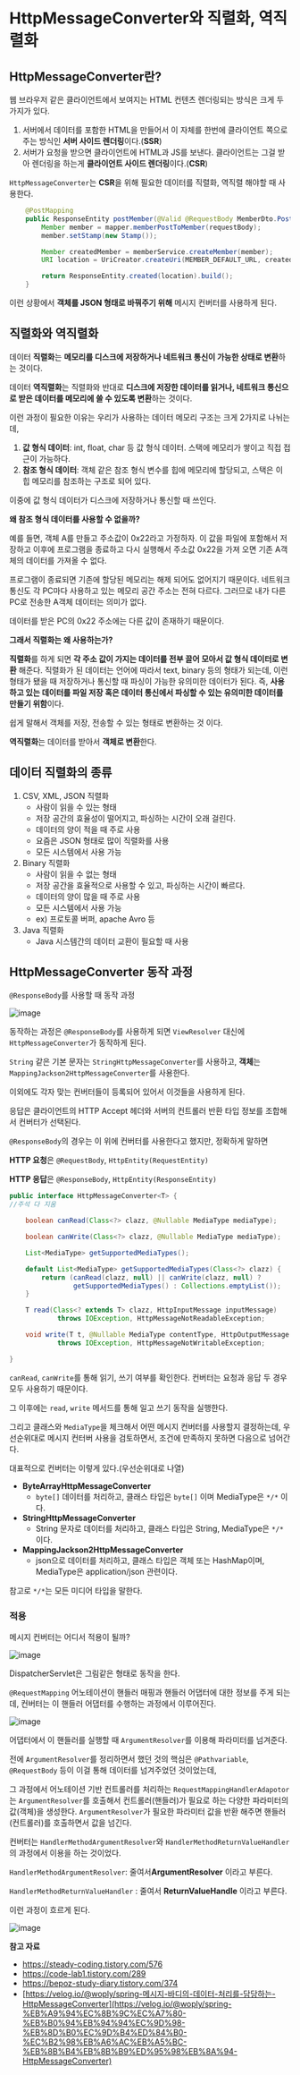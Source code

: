 # HttpMessageConverter와 직렬화, 역직렬화

## HttpMessageConverter란?

웹 브라우저 같은 클라이언트에서 보여지는 HTML 컨텐츠 렌더링되는 방식은 크게 두가지가 있다.

1. 서버에서 데이터를 포함한 HTML을 만들어서 이 자체를 한번에 클라이언트 쪽으로 주는 방식인 **서버 사이드 렌더링**이다.(**SSR**)
2. 서버가 요청을 받으면 클라이언트에 HTML과 JS를 보낸다. 클라이언트는 그걸 받아 렌더링을 하는게 **클라이언트 사이드 렌더링**이다.(**CSR**)

`HttpMessageConverter`는 **CSR**을 위해 필요한 데이터를 직렬화, 역직렬 해야할 때 사용한다.

```java
    @PostMapping
    public ResponseEntity postMember(@Valid @RequestBody MemberDto.Post requestBody) {
        Member member = mapper.memberPostToMember(requestBody);
        member.setStamp(new Stamp());

        Member createdMember = memberService.createMember(member);
        URI location = UriCreator.createUri(MEMBER_DEFAULT_URL, createdMember.getMemberId());

        return ResponseEntity.created(location).build();
    }
```

이런 상황에서 **객체를 JSON 형태로 바꿔주기 위해** 메시지 컨버터를 사용하게 된다.

## 직렬화와 역직렬화

데이터 **직렬화**는 **메모리를 디스크에 저장하거나 네트워크 통신이 가능한 상태로 변환**하는 것이다.

데이터 **역직렬화**는 직렬화와 반대로 **디스크에 저장한 데이터를 읽거나, 네트워크 통신으로 받은 데이터를 메모리에 쓸 수 있도록 변환**하는 것이다.

이런 과정이 필요한 이유는 우리가 사용하는 데이터 메모리 구조는 크게 2가지로 나뉘는데,

1. **값 형식 데이터**: int, float, char 등 값 형식 데이터. 스택에 메모리가 쌓이고 직접 접근이 가능하다.
2. **참조 형식 데이터**: 객체 같은 참조 형식 변수를 힙에 메모리에 할당되고, 스택은 이 힙 메모리를 참조하는 구조로 되어 있다. 

이중에 값 형식 데이터가 디스크에 저장하거나 통신할 때 쓰인다.

**왜 참조 형식 데이터를 사용할 수 없을까?**

예를 들면, 객체 A를 만들고 주소값이 0x22라고 가정하자. 이 값을 파일에 포함해서 저장하고 이후에 프로그램을 종료하고 다시 실행해서 주소값 0x22을 가져 오면 기존 A객체의 데이터를 가져올 수 없다.

프로그램이 종료되면 기존에 할당된 메모리는 해제 되어도 없어지기 때문이다. 네트워크 통신도 각 PC마다 사용하고 있는 메모리 공간 주소는 전혀 다르다. 그러므로 내가 다른 PC로 전송한 A객체 데이터는 의미가 없다.

데이터를 받은 PC의 0x22 주소에는 다른 값이 존재하기 때문이다.

**그래서 직렬화는 왜 사용하는가?**

**직렬화**를 하게 되면 **각 주소 값이 가지는 데이터를 전부 끌어 모아서 값 형식 데이터로 변환** 해준다. 직렬화가 된 데이터는 언어에 따라서 text, binary 등의 형태가 되는데, 이런 형태가 됐을 때 저장하거나 통신할 때 파싱이 가능한 유의미한 데이터가 된다. 즉, **사용하고 있는 데이터를 파일 저장 혹은 데이터 통신에서 파싱할 수 있는 유의미한 데이터를 만들기 위함**이다.

쉽게 말해서 객체를 저장, 전송할 수 있는 형태로 변환하는 것 이다.

**역직렬화**는 데이터를 받아서 **객체로 변환**한다.

## 데이터 직렬화의 종류

1. CSV, XML, JSON 직렬화
    - 사람이 읽을 수 있는 형태
    - 저장 공간의 효율성이 떨어지고, 파싱하는 시간이 오래 걸린다.
    - 데이터의 양이 적을 때 주로 사용
    - 요즘은 JSON 형태로 많이 직렬화를 사용
    - 모든 시스템에서 사용 가능
2. Binary 직렬화
    - 사람이 읽을 수 없는 형태
    - 저장 공간을 효율적으로 사용할 수 있고, 파싱하는 시간이 빠르다.
    - 데이터의 양이 많을 때 주로 사용
    - 모든 시스템에서 사용 가능
    - ex) 프로토콜 버퍼, apache Avro 등
3. Java 직렬화
    - Java 시스템간의 데이터 교환이 필요할 때 사용

## HttpMessageConverter 동작 과정

`@ResponseBody`를 사용할 때 동작 과정

![image](https://github.com/mo2-Study-Group/StudyGroup/assets/70151275/a4ac5f26-d4d8-429c-961d-7392b416f7d3)

동작하는 과정은 `@ResponseBody`를 사용하게 되면 `ViewResolver` 대신에 `HttpMessageConverter`가 동작하게 된다.

`String` 같은 기본 문자는 `StringHttpMessageConverter`를 사용하고, **객체**는 `MappingJackson2HttpMessageConverter`를 사용한다.

이외에도 각자 맞는 컨버터들이 등록되어 있어서 이것들을 사용하게 된다.

응답은 클라이언트의 HTTP Accept 헤더와 서버의 컨트롤러 반환 타입 정보를 조합해서 컨버터가 선택된다.

`@ResponseBody`의 경우는 이 위에 컨버터를 사용한다고 했지만, 정확하게 말하면

**HTTP 요청**은 `@RequestBody`, `HttpEntity(RequestEntity)`

**HTTP 응답**은 `@ResponseBody`, `HttpEntity(ResponseEntity)`

```java
public interface HttpMessageConverter<T> {
//주석 다 지움

	boolean canRead(Class<?> clazz, @Nullable MediaType mediaType);

	boolean canWrite(Class<?> clazz, @Nullable MediaType mediaType);

	List<MediaType> getSupportedMediaTypes();

	default List<MediaType> getSupportedMediaTypes(Class<?> clazz) {
		return (canRead(clazz, null) || canWrite(clazz, null) ?
				getSupportedMediaTypes() : Collections.emptyList());
	}

	T read(Class<? extends T> clazz, HttpInputMessage inputMessage)
			throws IOException, HttpMessageNotReadableException;

	void write(T t, @Nullable MediaType contentType, HttpOutputMessage outputMessage)
			throws IOException, HttpMessageNotWritableException;

}
```

`canRead`, `canWrite`를 통해 읽기, 쓰기 여부를 확인한다. 컨버터는 요청과 응답 두 경우 모두 사용하기 때문이다.

그 이후에는 `read`, `write` 메서드를 통해 일고 쓰기 동작을 실행한다.

그리고 클래스와 `MediaType`을 체크해서 어떤 메시지 컨버터를 사용할지 결정하는데, 우선순위대로 메시지 컨터버 사용을 검토하면서, 조건에 만족하지 못하면 다음으로 넘어간다.

대표적으로 컨버터는 이렇게 있다.(우선순위대로 나열)

- **ByteArrayHttpMessageConverter**
    - `byte[]` 데이터를 처리하고, 클래스 타입은 `byte[]` 이며 MediaType은 `*/*` 이다.
- **StringHttpMessageConverter**
    - String 문자로 데이터를 처리하고, 클래스 타입은 String, MediaType은 `*/*`이다.
- **MappingJackson2HttpMessageConverter**
    - json으로 데이터를 처리하고, 클래스 타입은 객체 또는 HashMap이며, MediaType은 application/json 관련이다.

참고로 `*/*`는 모든 미디어 타입을 말한다.

### 적용

메시지 컨버터는 어디서 적용이 될까?

![image](https://github.com/mo2-Study-Group/StudyGroup/assets/70151275/c6fc1442-80d2-4e41-b068-5793108c1893)

DispatcherServlet은 그림같은 형태로 동작을 한다.

`@RequestMapping` 어노테이션이 핸들러 매핑과 핸들러 어댑터에 대한 정보를 주게 되는데, 컨버터는 이 핸들러 어댑터를 수행하는 과정에서 이루어진다.

![image](https://github.com/mo2-Study-Group/StudyGroup/assets/70151275/ce55fbb1-e727-4695-bc74-7f7da22f48e4)

어댑터에서 이 핸들러를 실행할 때 `ArgumentResolver`를 이용해 파라미터를 넘겨준다.

전에 `ArgumentResolver`를 정리하면서 했던 것의 핵심은 `@Pathvariable`, `@RequestBody` 등이 이걸 통해 데이터를 넘겨주었던 것이었는데,

그 과정에서 어노테이션 기반 컨트롤러를 처리하는 `RequestMappingHandlerAdapotor`는 `ArgumentResolver`를 호출해서 컨트롤러(핸들러)가 필요로 하는 다양한 파라미터의 값(객체)을 생성한다. `ArgumentResolver`가 필요한 파라미터 값을 반환 해주면 핸들러(컨트롤러)를 호출하면서 값을 넘긴다.

컨버터는 `HandlerMethodArgumentResolver`와 `HandlerMethodReturnValueHandler`의 과정에서 이용을 하는 것이었다.

`HandlerMethodArgumentResolver`: 줄여서**ArgumentResolver** 이라고 부른다.

`HandlerMethodReturnValueHandler` : 줄여서 **ReturnValueHandle** 이라고 부른다.

이런 과정이 흐르게 된다.

![image](https://github.com/mo2-Study-Group/StudyGroup/assets/70151275/bbdf7217-ecd3-45db-afe8-dfb614feb7f9)

**참고 자료**

- <https://steady-coding.tistory.com/576>
- <https://code-lab1.tistory.com/289>
- <https://bepoz-study-diary.tistory.com/374>
- [https://velog.io/@woply/spring-메시지-바디의-데이터-처리를-담당하는-HttpMessageConverter](https://velog.io/@woply/spring-%EB%A9%94%EC%8B%9C%EC%A7%80-%EB%B0%94%EB%94%94%EC%9D%98-%EB%8D%B0%EC%9D%B4%ED%84%B0-%EC%B2%98%EB%A6%AC%EB%A5%BC-%EB%8B%B4%EB%8B%B9%ED%95%98%EB%8A%94-HttpMessageConverter)

